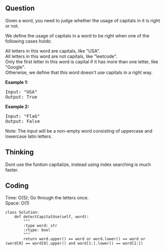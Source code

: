 ## Question
Given a word, you need to judge whether the usage of capitals in it is right or not.<br>

We define the usage of capitals in a word to be right when one of the following cases holds:<br>

All letters in this word are capitals, like "USA".<br>
All letters in this word are not capitals, like "leetcode".<br>
Only the first letter in this word is capital if it has more than one letter, like "Google".<br>
Otherwise, we define that this word doesn't use capitals in a right way.<br>

**Example 1:**
<pre>
Input: "USA"
Output: True
</pre>

**Example 2:**
<pre>
Input: "FlaG"
Output: False
</pre>

Note: The input will be a non-empty word consisting of uppercase and lowercase latin letters.

## Thinking
Dont use the funtion capitalize, instead using index searching is much faster.

## Coding
Time: O(S); Go through the letters once. </br>
Space: O(1) 
```python3
class Solution:
    def detectCapitalUse(self, word):
        """
        :type word: str
        :rtype: bool
        """
        return word.upper() == word or word.lower() == word or (word[0] == word[0].upper() and word[1:].lower() == word[1:])
        
```

